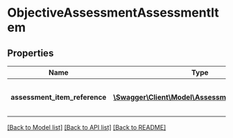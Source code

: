 # ObjectiveAssessmentAssessmentItem

## Properties
Name | Type | Description | Notes
------------ | ------------- | ------------- | -------------
**assessment_item_reference** | [**\Swagger\Client\Model\AssessmentItemReference**](AssessmentItemReference.md) | A reference to the related AssessmentItem resource. | [optional] 

[[Back to Model list]](../README.md#documentation-for-models) [[Back to API list]](../README.md#documentation-for-api-endpoints) [[Back to README]](../README.md)



